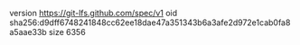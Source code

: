 version https://git-lfs.github.com/spec/v1
oid sha256:d9dff6748241848cc62ee18dae47a351343b6a3afe2d972e1cab0fa8a5aae33b
size 6356
